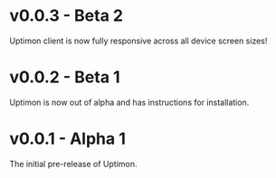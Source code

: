 # v0.0.3 - Beta 2

Uptimon client is now fully responsive across all device screen sizes!

# v0.0.2 - Beta 1

Uptimon is now out of alpha and has instructions for installation.

# v0.0.1 - Alpha 1

The initial pre-release of Uptimon.